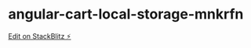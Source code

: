 # angular-cart-local-storage-mnkrfn

[Edit on StackBlitz ⚡️](https://stackblitz.com/edit/angular-cart-local-storage-mnkrfn)